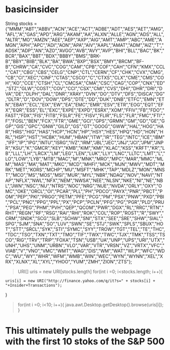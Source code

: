 # basicinsider
String stocks = {"MMM","ABT","ABBV","ACN","ACE","ACT","ADBE","ADT","AES","AET","AMG","AFL","A","GAS","APD","ARG","AKAM","AA","ALXN","ALLE","AGN","ADS","ALL","ALTR","MO","AMZN","AEE","AEP","AXP","AIG","AMT","AMP","ABC","AME","AMGN","APH","APC","ADI","AON","APA","AIV","AAPL","AMAT","ADM","AIZ","T","ADSK","ADP","AN","AZO","AVGO","AVB","AVY","AVP","BHI","BLL","BAC","BK","BCR","BAX","BBT","BDX","BBBY","BMS","BRK-B","BBY","BIIB","BLK","BA","BWA","BXP","BSX","BMY","BRCM","BF-B","CHRW","CA","CVC","COG","CAM","CPB","COF","CAH","CFN","KMX","CCL","CAT","CBG","CBS","CELG","CNP","CTL","CERN","CF","CHK","CVX","CMG","CB","CI","XEC","CINF","CTAS","CSCO","C","CTXS","CLX","CME","CMS","COH","KO","CCE","CTSH","CL","CMCSA","CMA","CSC","CAG","COP","CNX","ED","STZ","GLW","COST","COV","CCI","CSX","CMI","CVS","DHI","DHR","DRI","DVA","DE","DLPH","DAL","DNR","XRAY","DVN","DO","DTV","DFS","DISCA","DG","DLTR","D","DOV","DOW","DPS","DTE","DD","DUK","DNB","ETFC","EMN","ETN","EBAY","ECL","EIX","EW","EA","EMC","EMR","ESV","ETR","EOG","EQT","EFX","EQR","ESS","EL","EXC","EXPE","EXPD","ESRX","XOM","FFIV","FB","FDO","FAST","FDX","FIS","FITB","FSLR","FE","FISV","FLIR","FLS","FLR","FMC","FTI","F","FOSL","BEN","FCX","FTR","GME","GCI","GPS","GRMN","GM","GD","GE","GGP","GIS","GPC","GNW","GILD","GS","GT","GOOG","GWW","HAL","HOG","HAR","HRS","HIG","HAS","HCP","HCN","HP","HSY","HES","HPQ","HD","HON","HRL","HSP","HST","HCBK","HUM","HBAN","ITW","IR","TEG","INTC","ICE","IBM","IFF","IP","IPG","INTU","ISRG","IVZ","IRM","JBL","JEC","JNJ","JCI","JPM","JNPR","KSU","K","GMCR","KEY","KMB","KIM","KMI","KLAC","KSS","KRFT","KR","LB","LLL","LH","LRCX","LM","LEG","LEN","LUK","LLY","LNC","LLTC","LMT","L","LO","LOW","LYB","MTB","MAC","M","MNK","MRO","MPC","MAR","MMC","MLM","MAS","MA","MAT","MKC","MCD","MHFI","MCK","MJN","MWV","MDT","MRK","MET","KORS","MCHP","MU","MSFT","MHK","TAP","MDLZ","MON","MNST","MCO","MS","MOS","MSI","MUR","MYL","NBR","NDAQ","NOV","NAVI","NTAP","NFLX","NWL","NFX","NEM","NWSA","NEE","NLSN","NKE","NI","NE","NBL","JWN","NSC","NU","NTRS","NOC","NRG","NUE","NVDA","ORLY","OXY","OMC","OKE","ORCL","OI","PCAR","PLL","PH","PDCO","PAYX","PNR","PBCT","POM","PEP","PKI","PRGO","PETM","PFE","PCG","PM","PSX","PNW","PXD","PBI","PCL","PNC","PPG","PPL","PX","PCP","PCLN","PFG","PG","PGR","PLD","PRU","PSA","PEG","PHM","PVH","QEP","QCOM","PWR","DGX","RL","RRC","RTN","RHT","REGN","RF","RSG","RAI","RHI","ROK","COL","ROP","ROST","R","SWY","CRM","SNDK","SCG","SLB","SCHW","SNI","STX","SEE","SRE","SHW","SIAL","SPG","SJM","SNA","SO","LUV","SWN","SE","STJ","SWK","SPLS","SBUX","HOT","STT","SRCL","SYK","STI","SYMC","SYY","TROW","TGT","TEL","TE","THC","TDC","TSO","TXN","TXT","TMO","TIF","TWX","TWC","TJX","TMK","TSS","TSCO","RIG","TRV","TRIP","FOXA","TSN","USB","UA","UNP","UPS","URI","UTX","UNH","UHS","UNM","URBN","VLO","VAR","VTR","VRSN","VZ","VRTX","VFC","VIAB","V","VNO","VMC","WMT","WAG","DIS","WM","WAT","WLP","WFC","WDC","WU","WY","WHR","WFM","WMB","WIN","WEC","WYN","WYNN","XEL","XRX","XLNX","XL","XYL","YHOO","YUM","ZMH","ZION","ZTS"};
> URI[] uris = new URI[stocks.length]
> for(int i =0; i<stocks.length; i++){
    
    uris[i] = new URI("http://finance.yahoo.com/q/it?s=" + stocks[i] + "+Insider+Transactions");
  }
> for(int i =0; i<10; i++){
    java.awt.Desktop.getDesktop().browse(uris[i]);
  }
  # This ultimately pulls the webpage with the first 10 stoks of the S&P 500
